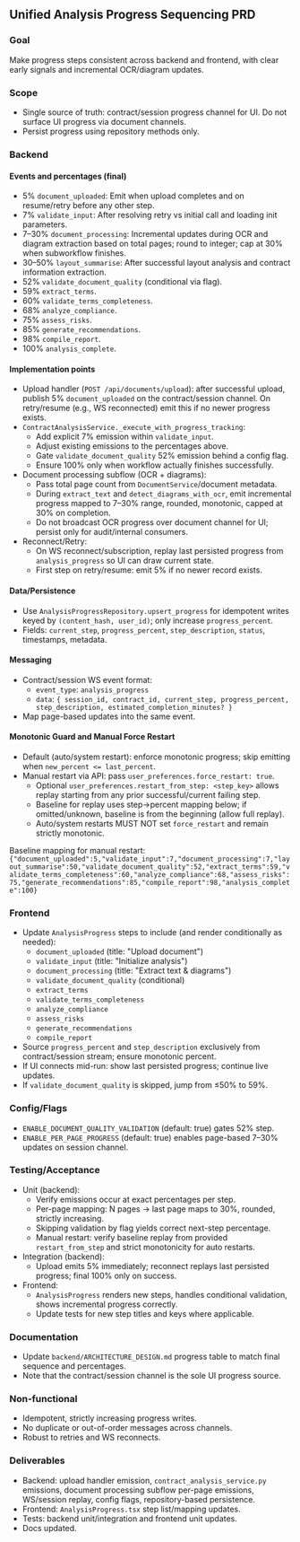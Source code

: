## Unified Analysis Progress Sequencing PRD

### Goal
Make progress steps consistent across backend and frontend, with clear early signals and incremental OCR/diagram updates.

### Scope
- Single source of truth: contract/session progress channel for UI. Do not surface UI progress via document channels.
- Persist progress using repository methods only.

### Backend

#### Events and percentages (final)
- 5% `document_uploaded`: Emit when upload completes and on resume/retry before any other step.
- 7% `validate_input`: After resolving retry vs initial call and loading init parameters.
- 7–30% `document_processing`: Incremental updates during OCR and diagram extraction based on total pages; round to integer; cap at 30% when subworkflow finishes.
- 30–50% `layout_summarise`: After successful layout analysis and contract information extraction.
- 52% `validate_document_quality` (conditional via flag).
- 59% `extract_terms`.
- 60% `validate_terms_completeness`.
- 68% `analyze_compliance`.
- 75% `assess_risks`.
- 85% `generate_recommendations`.
- 98% `compile_report`.
- 100% `analysis_complete`.

#### Implementation points
- Upload handler (`POST /api/documents/upload`): after successful upload, publish 5% `document_uploaded` on the contract/session channel. On retry/resume (e.g., WS reconnected) emit this if no newer progress exists.
- `ContractAnalysisService._execute_with_progress_tracking`:
  - Add explicit 7% emission within `validate_input`.
  - Adjust existing emissions to the percentages above.
  - Gate `validate_document_quality` 52% emission behind a config flag.
  - Ensure 100% only when workflow actually finishes successfully.
- Document processing subflow (OCR + diagrams):
  - Pass total page count from `DocumentService`/document metadata.
  - During `extract_text` and `detect_diagrams_with_ocr`, emit incremental progress mapped to 7–30% range, rounded, monotonic, capped at 30% on completion.
  - Do not broadcast OCR progress over document channel for UI; persist only for audit/internal consumers.
- Reconnect/Retry:
  - On WS reconnect/subscription, replay last persisted progress from `analysis_progress` so UI can draw current state.
  - First step on retry/resume: emit 5% if no newer record exists.

#### Data/Persistence
- Use `AnalysisProgressRepository.upsert_progress` for idempotent writes keyed by `(content_hash, user_id)`; only increase `progress_percent`.
- Fields: `current_step`, `progress_percent`, `step_description`, `status`, timestamps, metadata.

#### Messaging
- Contract/session WS event format:
  - `event_type`: `analysis_progress`
  - `data`: `{ session_id, contract_id, current_step, progress_percent, step_description, estimated_completion_minutes? }`
- Map page-based updates into the same event.

#### Monotonic Guard and Manual Force Restart
- Default (auto/system restart): enforce monotonic progress; skip emitting when `new_percent <= last_percent`.
- Manual restart via API: pass `user_preferences.force_restart: true`.
  - Optional `user_preferences.restart_from_step: <step_key>` allows replay starting from any prior successful/current failing step.
  - Baseline for replay uses step→percent mapping below; if omitted/unknown, baseline is from the beginning (allow full replay).
  - Auto/system restarts MUST NOT set `force_restart` and remain strictly monotonic.

Baseline mapping for manual restart:
`{"document_uploaded":5,"validate_input":7,"document_processing":7,"layout_summarise":50,"validate_document_quality":52,"extract_terms":59,"validate_terms_completeness":60,"analyze_compliance":68,"assess_risks":75,"generate_recommendations":85,"compile_report":98,"analysis_complete":100}`

### Frontend
- Update `AnalysisProgress` steps to include (and render conditionally as needed):
  - `document_uploaded` (title: "Upload document")
  - `validate_input` (title: "Initialize analysis")
  - `document_processing` (title: "Extract text & diagrams")
  - `validate_document_quality` (conditional)
  - `extract_terms`
  - `validate_terms_completeness`
  - `analyze_compliance`
  - `assess_risks`
  - `generate_recommendations`
  - `compile_report`
- Source `progress_percent` and `step_description` exclusively from contract/session stream; ensure monotonic percent.
- If UI connects mid-run: show last persisted progress; continue live updates.
- If `validate_document_quality` is skipped, jump from ≤50% to 59%.

### Config/Flags
- `ENABLE_DOCUMENT_QUALITY_VALIDATION` (default: true) gates 52% step.
- `ENABLE_PER_PAGE_PROGRESS` (default: true) enables page-based 7–30% updates on session channel.

### Testing/Acceptance
- Unit (backend):
  - Verify emissions occur at exact percentages per step.
  - Per-page mapping: N pages -> last page maps to 30%, rounded, strictly increasing.
  - Skipping validation by flag yields correct next-step percentage.
  - Manual restart: verify baseline replay from provided `restart_from_step` and strict monotonicity for auto restarts.
- Integration (backend):
  - Upload emits 5% immediately; reconnect replays last persisted progress; final 100% only on success.
- Frontend:
  - `AnalysisProgress` renders new steps, handles conditional validation, shows incremental progress correctly.
  - Update tests for new step titles and keys where applicable.

### Documentation
- Update `backend/ARCHITECTURE_DESIGN.md` progress table to match final sequence and percentages.
- Note that the contract/session channel is the sole UI progress source.

### Non-functional
- Idempotent, strictly increasing progress writes.
- No duplicate or out-of-order messages across channels.
- Robust to retries and WS reconnects.

### Deliverables
- Backend: upload handler emission, `contract_analysis_service.py` emissions, document processing subflow per-page emissions, WS/session replay, config flags, repository-based persistence.
- Frontend: `AnalysisProgress.tsx` step list/mapping updates.
- Tests: backend unit/integration and frontend unit updates.
- Docs updated.
